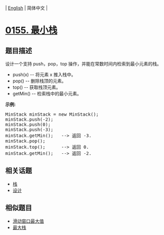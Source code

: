 
| [English](README_EN.md) | 简体中文 |

# [0155. 最小栈](https://leetcode-cn.com/problems/min-stack/)

## 题目描述

<p>设计一个支持 push，pop，top 操作，并能在常数时间内检索到最小元素的栈。</p>

<ul>
	<li>push(x)&nbsp;-- 将元素 x 推入栈中。</li>
	<li>pop()&nbsp;-- 删除栈顶的元素。</li>
	<li>top()&nbsp;-- 获取栈顶元素。</li>
	<li>getMin() -- 检索栈中的最小元素。</li>
</ul>

<p><strong>示例:</strong></p>

<pre>MinStack minStack = new MinStack();
minStack.push(-2);
minStack.push(0);
minStack.push(-3);
minStack.getMin();   --&gt; 返回 -3.
minStack.pop();
minStack.top();      --&gt; 返回 0.
minStack.getMin();   --&gt; 返回 -2.
</pre>


## 相关话题

- [栈](https://leetcode-cn.com/tag/stack)
- [设计](https://leetcode-cn.com/tag/design)

## 相似题目

- [滑动窗口最大值](../sliding-window-maximum/README.md)
- [最大栈](../max-stack/README.md)
